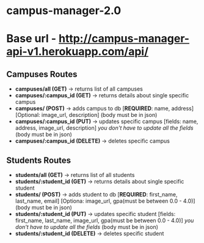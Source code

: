 # campus-manager-2.0

# Base url - http://campus-manager-api-v1.herokuapp.com/api/

## Campuses Routes
- **campuses/all (GET)** -> returns list of all campuses
- **campuses/:campus_id (GET)** -> returns details about single specific campus
- **campuses/ (POST)** -> adds campus to db [**REQUIRED**: name, address] [Optional: image_url, description] (body must be in json)
- **campuses/:campus_id (PUT)** -> updates specific campus [fields: name, address, image_url, description] *you don't have to update all the fields* (body must be in json)
- **campuses/:campus_id (DELETE)** -> deletes specific campus

## Students Routes
- **students/all (GET)** -> returns list of all students
- **students/:student_id (GET)** -> returns details about single specific student
- **students/ (POST)** -> adds student to db [**REQUIRED**: first_name, last_name, email] [Optiona: image_url, gpa(must be between 0.0 - 4.0)] (body must be in json)
- **students/:student_id (PUT)** -> updates specific student [fields: first_name, last_name, image_url, gpa(must be between 0.0 - 4.0)] *you don't have to update all the fields* (body must be in json)
- **students/:student_id (DELETE)** -> deletes specific student
